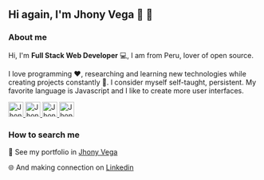 ## Hi again, I'm Jhony Vega 👨 👋

### About me

Hi, I'm **Full Stack Web Developer** :computer:, I am from Peru, lover of open source. 

I love programming :heart:, researching and learning new technologies while creating projects constantly :star2:. I consider myself self-taught, persistent. My favorite language is Javascript and I like to create more user interfaces.

<a href="https://dev.to/jhony24">
  <img src="https://d2fltix0v2e0sb.cloudfront.net/dev-badge.svg" alt="Jhony Vega's DEV Profile" height="30" width="30">
</a>

<a href="https://twitter.com/JhonyV01">
  <img src="https://encrypted-tbn0.gstatic.com/images?q=tbn%3AANd9GcQ4c0qpfZMwuJ-Ew98HsIrNQngEYwpB_V3lCQ&usqp=CAU" alt="Jhony Vega" height="30" width="30">
</a>

<a href="https://www.linkedin.com/in/jhony-vega/">
  <img src="https://i0.wp.com/www.clixmarketing.com/blog/wp-content/uploads/2013/06/linkedin-icon.png" alt="Jhony Angelo Vega Cuya" height="30" width="30">
</a>

<a href="https://www.instagram.com/jhony.vega24/">
  <img src="https://upload.wikimedia.org/wikipedia/commons/thumb/e/e7/Instagram_logo_2016.svg/1200px-Instagram_logo_2016.svg.png" alt="Jhony Vega" height="30" width="30">
</a>

### How to search me

            
📝 See my portfolio in [Jhony Vega](https://jhony-24.github.io/portfolio)

:globe_with_meridians: And making connection on [Linkedin](https://www.linkedin.com/in/jhony-vega-cuya-4b777715b/)
